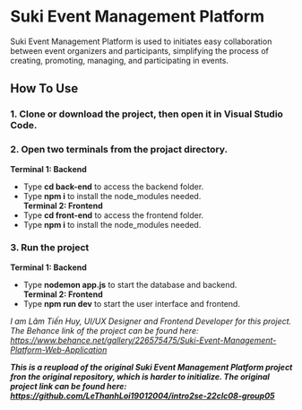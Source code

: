 # Suki Event Management Platform
Suki Event Management Platform is used to initiates easy collaboration between event organizers and participants, simplifying the process of creating, promoting, managing, and participating in events.

## How To Use
### 1. Clone or download the project, then open it in Visual Studio Code.
### 2. Open two terminals from the projact directory.
**Terminal 1: Backend**
- Type **cd back-end** to access the backend folder.
- Type **npm i** to install the node_modules needed.  
**Terminal 2: Frontend**
- Type **cd front-end** to access the frontend folder.
- Type **npm i** to install the node_modules needed.
### 3. Run the project
**Terminal 1: Backend**
- Type **nodemon app.js** to start the database and backend.  
**Terminal 2: Frontend**
- Type **npm run dev** to start the user interface and frontend.

*I am Lâm Tiến Huy, UI/UX Designer and Frontend Developer for this project. The Behance link of the project can be found here: https://www.behance.net/gallery/226575475/Suki-Event-Management-Platform-Web-Application*

***This is a reupload of the original Suki Event Management Platform project fron the original repository, which is harder to initialize. The original project link can be found here: https://github.com/LeThanhLoi19012004/intro2se-22clc08-group05***
